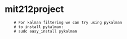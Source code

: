 # mit212project
        # For kalman filtering we can try using pykalman 
        # to install pykalman:
        # sudo easy_install pykalman
